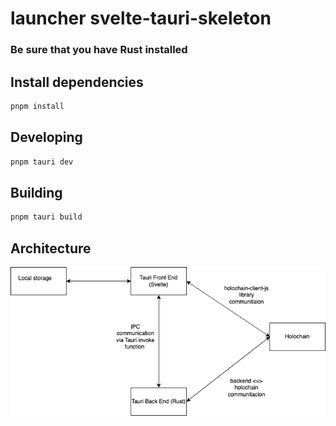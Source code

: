 # launcher svelte-tauri-skeleton

### Be sure that you have Rust installed

## Install dependencies

```bash
pnpm install
```

## Developing

```bash
pnpm tauri dev
```

## Building

```bash
pnpm tauri build
```

## Architecture

![Architecture](./doc/arch.png)

